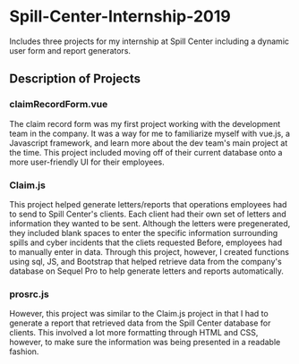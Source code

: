 # Spill-Center-Internship-2019
Includes three projects for my internship at Spill Center including a dynamic user form and report generators.

## Description of Projects

### claimRecordForm.vue
The claim record form was my first project working with the development team in the company. It was a way for me to familiarize myself with vue.js, a Javascript framework, and learn more about the dev team's main project at the time. This project included moving off of their current database onto a more user-friendly UI for their employees. 

### Claim.js
This project helped generate letters/reports that operations employees had to send to Spill Center's clients. Each client had their own set of letters and information they wanted to be sent. Although the letters were pregenerated, they included blank spaces to enter the specific information surrounding spills and cyber incidents that the cliets requested Before, employees had to manually enter in data. Through this project, however, I created functions using sql, JS, and Bootstrap that helped retrieve data from the company's database on Sequel Pro to help generate letters and reports automatically.

### prosrc.js
However, this project was similar to the Claim.js project in that I had to generate a report that retrieved data from the Spill Center database for clients. This involved a lot more formatting through HTML and CSS, however, to make sure the information was being presented in a readable fashion. 

